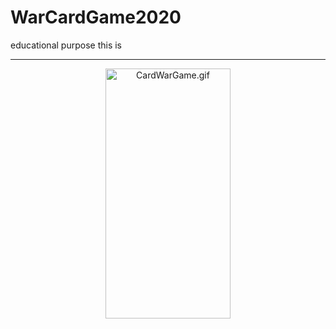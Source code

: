 # WarCardGame2020
educational purpose this is
___
<p align="center">
  <img src="https://s10.gifyu.com/images/CardWarGif.gif" width="200" height="400" alt="CardWarGame.gif" />
</p>
